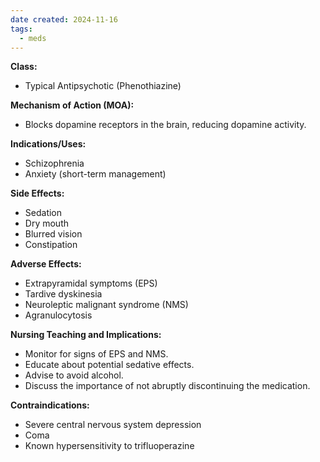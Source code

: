 ```yaml
---
date created: 2024-11-16
tags:
  - meds
---
```

**Class:**
- Typical Antipsychotic (Phenothiazine)

**Mechanism of Action (MOA):**
- Blocks dopamine receptors in the brain, reducing dopamine activity.

**Indications/Uses:**
- Schizophrenia
- Anxiety (short-term management)

**Side Effects:**
- Sedation
- Dry mouth
- Blurred vision
- Constipation

**Adverse Effects:**
- Extrapyramidal symptoms (EPS)
- Tardive dyskinesia
- Neuroleptic malignant syndrome (NMS)
- Agranulocytosis

**Nursing Teaching and Implications:**
- Monitor for signs of EPS and NMS.
- Educate about potential sedative effects.
- Advise to avoid alcohol.
- Discuss the importance of not abruptly discontinuing the medication.

**Contraindications:**
- Severe central nervous system depression
- Coma
- Known hypersensitivity to trifluoperazine